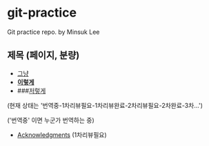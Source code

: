 # git-practice
Git practice repo. by Minsuk Lee

## 제목 (페이지, 분량)

* [그냥](http://ss.ss.)
* [**이렇게**](http://xx.oo)
* ###[저렇게](http://yy.xx)

(현재 상태는 '번역중-1차리뷰필요-1차리뷰완료-2차리뷰필요-2차완료-3차...')<p></p>
('번역중' 이면 누군가 번역하는 중)<p></p>

* [Acknowledgments](acknowledgments.md) (1차리뷰필요)

